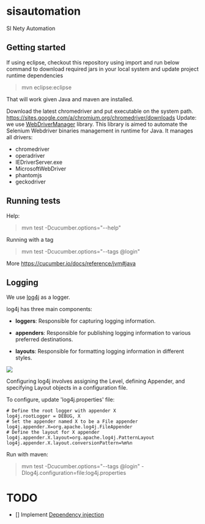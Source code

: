 # sisautomation
SI Nety Automation


## Getting started

If using eclipse, checkout this repository using import and run below command to download required jars in your local system and update project runtime dependencies 

> mvn eclipse:eclipse

That will work given Java and maven are installed.

Download the latest chromedriver and put executable on the system path. https://sites.google.com/a/chromium.org/chromedriver/downloads
Update: we use [WebDriverManager](https://github.com/bonigarcia/webdrivermanager) library. This library is aimed to automate the Selenium Webdriver binaries management in runtime for Java.
It manages all drivers:
- chromedriver
- operadriver
- IEDriverServer.exe
- MicrosoftWebDriver
- phantomjs
- geckodriver

## Running tests

Help:
> mvn test -Dcucumber.options="--help"

Running with a tag
> mvn test -Dcucumber.options="--tags @login"

More
https://cucumber.io/docs/reference/jvm#java

## Logging

We use [log4j](https://www.tutorialspoint.com/log4j/log4j_overview.htm) as a logger.

log4j has three main components:

- **loggers**: Responsible for capturing logging information.

- **appenders**: Responsible for publishing logging information to various preferred destinations.

- **layouts**: Responsible for formatting logging information in different styles.

![](https://www.tutorialspoint.com/log4j/images/log4j-arch.jpg)

Configuring log4j involves assigning the Level, defining Appender, and specifying Layout objects in a configuration file.

To configure, update 'log4j.properties' file:

>
	# Define the root logger with appender X
	log4j.rootLogger = DEBUG, X
	# Set the appender named X to be a File appender
	log4j.appender.X=org.apache.log4j.FileAppender
	# Define the layout for X appender
	log4j.appender.X.layout=org.apache.log4j.PatternLayout
	log4j.appender.X.layout.conversionPattern=%m%n
	

Run with maven:

> mvn test -Dcucumber.options="--tags @login" -Dlog4j.configuration=file:log4j.properties

# TODO
- [] Implement [Dependency injection](http://www.thinkcode.se/blog/2017/04/01/sharing-state-between-steps-in-cucumberjvm-using-picocontainer)
